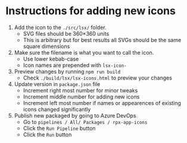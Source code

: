 # Instructions for adding new icons
1. Add the icon to the `./src/lsx/` folder.
    - SVG files should be 360×360 units
    - This is arbitrary but for best results all SVGs should be the same square dimensions
2. Make sure the filename is what you want to call the icon.
    - Use lower kebab-case
    - Icon names are prepended with `lsx-icon-`
3. Preview changes by running `npm run build`
    - Check `./build/lsx/lsx-icons.html` to preview your changes
4. Update version in `package.json` file
    - Increment right most number for minor tweaks
    - Increment middle number for adding new icons
    - Increment left most number if names or appearences of existing icons changed significantly
5. Publish new packaged by going to Azure DevOps
    - Go to `pipelines / All/ Packages / rpx-app-icons`
    - Click the `Run Pipeline` button
    - Click the `Run` button